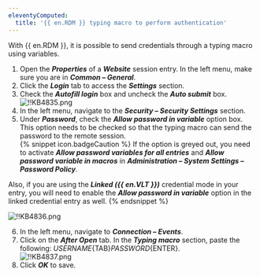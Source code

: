 ```yaml
---
eleventyComputed:
  title: '{{ en.RDM }} typing macro to perform authentication'
---
```

With {{ en.RDM }}, it is possible to send credentials through a typing macro using variables.

1. Open the ***Properties*** of a ***Website*** session entry. In the left menu, make sure you are in ***Common – General***.
1. Click the ***Login*** tab to access the ***Settings*** section.
1. Check the ***Autofill login*** box and uncheck the ***Auto submit*** box.  
![!!KB4835.png](https://webdevolutions.azureedge.net/docs/en/kb/KB4835.png)
1. In the left menu, navigate to the ***Security – Security Settings*** section.
1. Under ***Password***, check the ***Allow password in variable*** option box. This option needs to be checked so that the typing macro can send the password to the remote session.  
{% snippet icon.badgeCaution %}
If the option is greyed out, you need to activate ***Allow password variables for all entries*** and ***Allow password variable in macros*** in ***Administration – System Settings – Password Policy***.  

Also, if you are using the ***Linked ({{ en.VLT }})*** credential mode in your entry, you will need to enable the ***Allow password in variable*** option in the linked credential entry as well.
{% endsnippet %}  

![!!KB4836.png](https://webdevolutions.azureedge.net/docs/en/kb/KB4836.png)  

6. In the left menu, navigate to ***Connection – Events***.
1. Click on the ***After Open*** tab. In the ***Typing macro*** section, paste the following: $USERNAME${TAB}$PASSWORD${ENTER}.  
![!!KB4837.png](https://webdevolutions.azureedge.net/docs/en/kb/KB4837.png)
1. Click ***OK*** to save.
